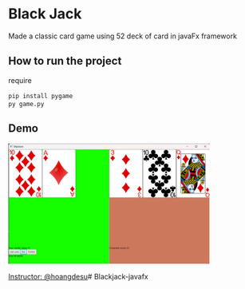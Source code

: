 # Black Jack
Made a classic card game using 52 deck of card in javaFx framework

## How to run the project

require 

```
pip install pygame
py game.py
```

## Demo

<img src="screenshot/gameplay1.png" width="80%"></img>

<a href="https://github.com/hoangdesu">Instructor: @hoangdesu</a>#   B l a c k j a c k - j a v a f x 
 
 